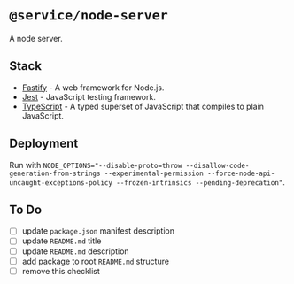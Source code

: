 # `@service/node-server`

A node server.

## Stack

- [Fastify](https://www.fastify.io/) - A web framework for Node.js.
- [Jest](https://facebook.github.io/jest/) - JavaScript testing framework.
- [TypeScript](https://www.typescriptlang.org/) - A typed superset of JavaScript that compiles to plain JavaScript.

## Deployment

Run with `NODE_OPTIONS="--disable-proto=throw --disallow-code-generation-from-strings --experimental-permission --force-node-api-uncaught-exceptions-policy --frozen-intrinsics --pending-deprecation"`.

## To Do

- [ ] update `package.json` manifest description
- [ ] update `README.md` title
- [ ] update `README.md` description
- [ ] add package to root `README.md` structure
- [ ] remove this checklist
